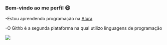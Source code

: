 ### Bem-vindo ao me perfil 😄

-Estou aprendendo programação na [Alura](https://www.alura.com.br)

-O Githb é a segunda plataforma na qual utilizo linguagens de programação

![](https://media1.tenor.com/m/mlNYxsbE538AAAAC/goku-prowler-goku.gif)

